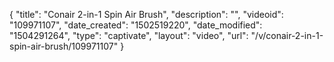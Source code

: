 {
    "title": "Conair 2-in-1 Spin Air Brush",
    "description": "",
    "videoid": "109971107",
    "date_created": "1502519220",
    "date_modified": "1504291264",
    "type": "captivate",
    "layout": "video",
    "url": "\/v\/conair-2-in-1-spin-air-brush\/109971107"
}